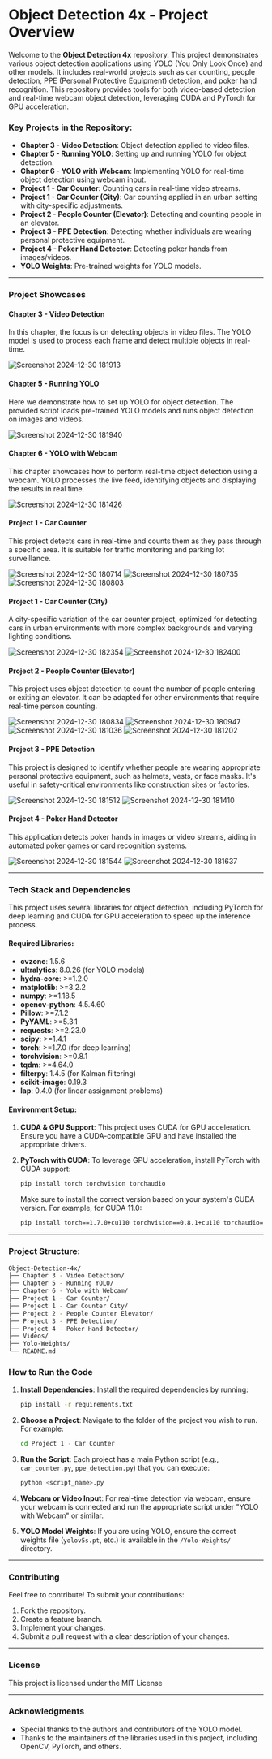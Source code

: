 # Object Detection 4x - Project Overview

Welcome to the **Object Detection 4x** repository. This project demonstrates various object detection applications using YOLO (You Only Look Once) and other models. It includes real-world projects such as car counting, people detection, PPE (Personal Protective Equipment) detection, and poker hand recognition. This repository provides tools for both video-based detection and real-time webcam object detection, leveraging CUDA and PyTorch for GPU acceleration.

### **Key Projects in the Repository:**
- **Chapter 3 - Video Detection**: Object detection applied to video files.
- **Chapter 5 - Running YOLO**: Setting up and running YOLO for object detection.
- **Chapter 6 - YOLO with Webcam**: Implementing YOLO for real-time object detection using webcam input.
- **Project 1 - Car Counter**: Counting cars in real-time video streams.
- **Project 1 - Car Counter (City)**: Car counting applied in an urban setting with city-specific adjustments.
- **Project 2 - People Counter (Elevator)**: Detecting and counting people in an elevator.
- **Project 3 - PPE Detection**: Detecting whether individuals are wearing personal protective equipment.
- **Project 4 - Poker Hand Detector**: Detecting poker hands from images/videos.
- **YOLO Weights**: Pre-trained weights for YOLO models.

---

### **Project Showcases**

#### **Chapter 3 - Video Detection**

In this chapter, the focus is on detecting objects in video files. The YOLO model is used to process each frame and detect multiple objects in real-time.

![Screenshot 2024-12-30 181913](https://github.com/user-attachments/assets/f49749d7-9dcd-426a-a01e-9a8e2b8bf2e8)

#### **Chapter 5 - Running YOLO**

Here we demonstrate how to set up YOLO for object detection. The provided script loads pre-trained YOLO models and runs object detection on images and videos.

![Screenshot 2024-12-30 181940](https://github.com/user-attachments/assets/9873a84b-d5d9-473d-84f1-e98962422ff8)

#### **Chapter 6 - YOLO with Webcam**

This chapter showcases how to perform real-time object detection using a webcam. YOLO processes the live feed, identifying objects and displaying the results in real time.

![Screenshot 2024-12-30 181426](https://github.com/user-attachments/assets/eff8558a-2da3-4214-a167-a8a3eef52a42)

#### **Project 1 - Car Counter**

This project detects cars in real-time and counts them as they pass through a specific area. It is suitable for traffic monitoring and parking lot surveillance.

![Screenshot 2024-12-30 180714](https://github.com/user-attachments/assets/4c5e8417-2633-4472-ab75-83f0e37be028)
![Screenshot 2024-12-30 180735](https://github.com/user-attachments/assets/ebd680d3-77ab-4113-a8ea-e54306d05081)
![Screenshot 2024-12-30 180803](https://github.com/user-attachments/assets/edcbc82c-bcc8-46df-9634-eb9f6988e844)

#### **Project 1 - Car Counter (City)**

A city-specific variation of the car counter project, optimized for detecting cars in urban environments with more complex backgrounds and varying lighting conditions.

![Screenshot 2024-12-30 182354](https://github.com/user-attachments/assets/7d9584a8-811c-4068-b1d1-4f06cecfc1f8)
![Screenshot 2024-12-30 182400](https://github.com/user-attachments/assets/d3d72d66-75da-4f8f-a7d2-a96a95787a49)

#### **Project 2 - People Counter (Elevator)**

This project uses object detection to count the number of people entering or exiting an elevator. It can be adapted for other environments that require real-time person counting.

![Screenshot 2024-12-30 180834](https://github.com/user-attachments/assets/a44bdabc-ebb5-4a9f-94bc-3fe423ba55fb)
![Screenshot 2024-12-30 180947](https://github.com/user-attachments/assets/b027813f-2cfd-4d21-9c65-7365a6204110)
![Screenshot 2024-12-30 181036](https://github.com/user-attachments/assets/b5b9cf26-aab1-4f11-9570-10987ca96d23)
![Screenshot 2024-12-30 181202](https://github.com/user-attachments/assets/8dd97239-2a90-46be-bae5-abac399bbbca)

#### **Project 3 - PPE Detection**

This project is designed to identify whether people are wearing appropriate personal protective equipment, such as helmets, vests, or face masks. It's useful in safety-critical environments like construction sites or factories.

![Screenshot 2024-12-30 181512](https://github.com/user-attachments/assets/6398962d-4c42-4d1a-ab64-f1cf44f38463)
![Screenshot 2024-12-30 181410](https://github.com/user-attachments/assets/c0981a11-065b-434b-b52e-6d2757f8d27e)

#### **Project 4 - Poker Hand Detector**

This application detects poker hands in images or video streams, aiding in automated poker games or card recognition systems.

![Screenshot 2024-12-30 181544](https://github.com/user-attachments/assets/8a429111-0118-4dbd-a65b-7b7bb42f3e07)
![Screenshot 2024-12-30 181637](https://github.com/user-attachments/assets/a860b854-1744-40b4-a4ce-001b71a399ee)



---

### **Tech Stack and Dependencies**

This project uses several libraries for object detection, including PyTorch for deep learning and CUDA for GPU acceleration to speed up the inference process.

#### **Required Libraries:**

- **cvzone**: 1.5.6
- **ultralytics**: 8.0.26 (for YOLO models)
- **hydra-core**: >=1.2.0
- **matplotlib**: >=3.2.2
- **numpy**: >=1.18.5
- **opencv-python**: 4.5.4.60
- **Pillow**: >=7.1.2
- **PyYAML**: >=5.3.1
- **requests**: >=2.23.0
- **scipy**: >=1.4.1
- **torch**: >=1.7.0 (for deep learning)
- **torchvision**: >=0.8.1
- **tqdm**: >=4.64.0
- **filterpy**: 1.4.5 (for Kalman filtering)
- **scikit-image**: 0.19.3
- **lap**: 0.4.0 (for linear assignment problems)

#### **Environment Setup:**

1. **CUDA & GPU Support**: This project uses CUDA for GPU acceleration. Ensure you have a CUDA-compatible GPU and have installed the appropriate drivers.
   
2. **PyTorch with CUDA**: To leverage GPU acceleration, install PyTorch with CUDA support:
   ```bash
   pip install torch torchvision torchaudio
   ```
   Make sure to install the correct version based on your system's CUDA version. For example, for CUDA 11.0:
   ```bash
   pip install torch==1.7.0+cu110 torchvision==0.8.1+cu110 torchaudio==0.7.0 -f https://download.pytorch.org/whl/cuda/11.0/torch_stable.html
   ```

---

### **Project Structure:**
```bash
Object-Detection-4x/
├── Chapter 3 - Video Detection/
├── Chapter 5 - Running YOLO/
├── Chapter 6 - Yolo with Webcam/
├── Project 1 - Car Counter/
├── Project 1 - Car Counter City/
├── Project 2 - People Counter Elevator/
├── Project 3 - PPE Detection/
├── Project 4 - Poker Hand Detector/
├── Videos/
├── Yolo-Weights/
└── README.md
```

### **How to Run the Code**

1. **Install Dependencies**: Install the required dependencies by running:
   ```bash
   pip install -r requirements.txt
   ```

2. **Choose a Project**: Navigate to the folder of the project you wish to run. For example:
   ```bash
   cd Project 1 - Car Counter
   ```

3. **Run the Script**: Each project has a main Python script (e.g., `car_counter.py`, `ppe_detection.py`) that you can execute:
   ```bash
   python <script_name>.py
   ```

4. **Webcam or Video Input**: For real-time detection via webcam, ensure your webcam is connected and run the appropriate script under "YOLO with Webcam" or similar.

5. **YOLO Model Weights**: If you are using YOLO, ensure the correct weights file (`yolov5s.pt`, etc.) is available in the `/Yolo-Weights/` directory.

---

### **Contributing**

Feel free to contribute! To submit your contributions:

1. Fork the repository.
2. Create a feature branch.
3. Implement your changes.
4. Submit a pull request with a clear description of your changes.

---

### **License**

This project is licensed under the MIT License 

---

### **Acknowledgments**

- Special thanks to the authors and contributors of the YOLO model.
- Thanks to the maintainers of the libraries used in this project, including OpenCV, PyTorch, and others.
